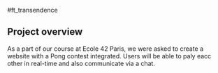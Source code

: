 #ft_transendence

## Project overview

As a part of our course at Ecole 42 Paris, we were asked to create a website with a Pong contest integrated. Users will be able to paly eacc other in real-time and also communicate via a chat.